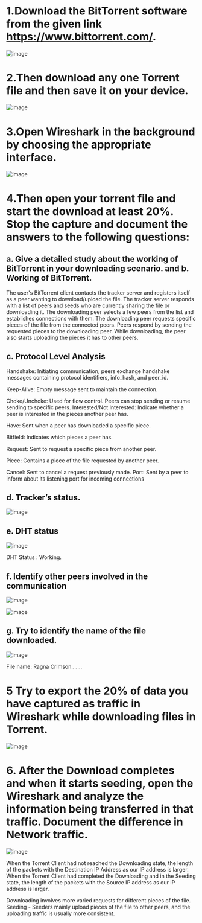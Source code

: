 # 1.Download the BitTorrent software from the given link https://www.bittorrent.com/. 

![image](https://github.com/udayk01/network_f/assets/52235763/f4feb477-8747-49ba-ad88-d23528b241a8)

# 2.Then download any one Torrent file and then save it on your device. 

![image](https://github.com/udayk01/network_f/assets/52235763/0369f240-5c9f-46d2-ad27-c2eb3a14d1ba)

# 3.Open Wireshark in the background by choosing the appropriate interface.

![image](https://github.com/udayk01/network_f/assets/52235763/d01bd43a-4c99-40e0-8000-9e7bc8d472a2)

# 4.Then open your torrent file and start the download at least 20%. Stop the capture and document the answers to the following questions:

## a. Give a detailed study about the working of BitTorrent in your downloading scenario. and b. Working of BitTorrent.

The user's BitTorrent client contacts the tracker server and registers itself as a peer wanting to download/upload the file. The tracker server responds with a list of peers and seeds who are currently sharing the file or downloading it. The downloading peer selects a few peers from the list and establishes connections with them. The downloading peer requests specific pieces of the file from the connected peers. Peers respond by sending the requested pieces to the downloading peer. While downloading, the peer also starts uploading the pieces it has to other peers.

## c. Protocol Level Analysis

Handshake: Initiating communication, peers exchange handshake messages containing protocol identifiers, info_hash, and peer_id. 

Keep-Alive: Empty message sent to maintain the connection.

Choke/Unchoke: Used for flow control. Peers can stop sending or resume sending to specific peers. Interested/Not Interested: Indicate whether a peer is interested in the pieces another peer has. 

Have: Sent when a peer has downloaded a specific piece. 

Bitfield: Indicates which pieces a peer has.

Request: Sent to request a specific piece from another peer.

Piece: Contains a piece of the file requested by another peer. 

Cancel: Sent to cancel a request previously made. Port: Sent by a peer to inform about its listening port for incoming connections

## d. Tracker’s status.

![image](https://github.com/udayk01/network_f/assets/52235763/38eeb8ad-eb60-4827-9f4a-511fa67230dc)

## e. DHT status

![image](https://github.com/udayk01/network_f/assets/52235763/710cbb2c-0e83-4e4e-b063-fad41b2aa930)

DHT Status : Working.

## f. Identify other peers involved in the communication 

![image](https://github.com/udayk01/network_f/assets/52235763/a6bfce0e-774a-42f0-9902-f5ec1b9f953f)

![image](https://github.com/udayk01/network_f/assets/52235763/49f975df-48c3-42e8-91b1-65b7f50169ca)

## g. Try to identify the name of the file downloaded.

![image](https://github.com/udayk01/network_f/assets/52235763/19a33fc1-d983-49d9-83c3-81a37ad7cc4c)

File name: Ragna Crimson.......

# 5 Try to export the 20% of data you have captured as traffic in Wireshark while downloading files in Torrent.

![image](https://github.com/udayk01/network_f/assets/52235763/84419b4b-698b-47c8-a21c-cd648b8ef111)


# 6. After the Download completes and when it starts seeding, open the Wireshark and analyze the information being transferred in that traffic. Document the difference in Network traffic. 

![image](https://github.com/udayk01/network_f/assets/52235763/4186f3ca-e45f-4827-ae51-33e786cee8e3)

When the Torrent Client had not reached the Downloading state, the length of the packets with the Destination IP Address as our IP address is larger. When the Torrent Client had completed the Downloading and in the Seeding state, the length of the packets with the Source IP address as our IP address is larger.

Downloading involves more varied requests for different pieces of the file. Seeding - Seeders mainly upload pieces of the file to other peers, and the uploading traffic is usually more consistent.

